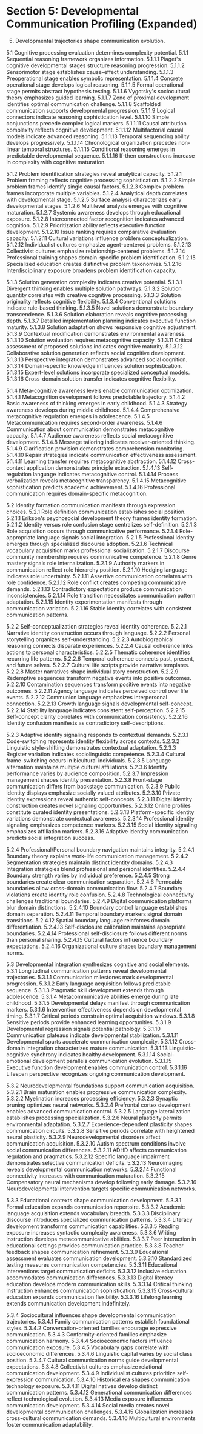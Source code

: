 # Section 5: Developmental Communication Profiling (Expanded)

5. Developmental trajectories shape communication evolution.

5.1 Cognitive processing evaluation determines complexity potential.
5.1.1 Sequential reasoning framework organizes information.
5.1.1.1 Piaget's cognitive developmental stages structure reasoning progression.
5.1.1.2 Sensorimotor stage establishes cause-effect understanding.
5.1.1.3 Preoperational stage enables symbolic representation.
5.1.1.4 Concrete operational stage develops logical reasoning.
5.1.1.5 Formal operational stage permits abstract hypothesis testing.
5.1.1.6 Vygotsky's sociocultural theory emphasizes guided learning.
5.1.1.7 Zone of proximal development identifies optimal communication challenge.
5.1.1.8 Scaffolded communication supports developmental progression.
5.1.1.9 Logical connectors indicate reasoning sophistication level.
5.1.1.10 Simple conjunctions precede complex logical markers.
5.1.1.11 Causal attribution complexity reflects cognitive development.
5.1.1.12 Multifactorial causal models indicate advanced reasoning.
5.1.1.13 Temporal sequencing ability develops progressively.
5.1.1.14 Chronological organization precedes non-linear temporal structures.
5.1.1.15 Conditional reasoning emerges in predictable developmental sequence.
5.1.1.16 If-then constructions increase in complexity with cognitive maturation.

5.1.2 Problem identification strategies reveal analytical capacity.
5.1.2.1 Problem framing reflects cognitive processing sophistication.
5.1.2.2 Simple problem frames identify single causal factors.
5.1.2.3 Complex problem frames incorporate multiple variables.
5.1.2.4 Analytical depth correlates with developmental stage.
5.1.2.5 Surface analysis characterizes early developmental stages.
5.1.2.6 Multilevel analysis emerges with cognitive maturation.
5.1.2.7 Systemic awareness develops through educational exposure.
5.1.2.8 Interconnected factor recognition indicates advanced cognition.
5.1.2.9 Prioritization ability reflects executive function development.
5.1.2.10 Issue ranking requires comparative evaluation capacity.
5.1.2.11 Cultural variations influence problem conceptualization.
5.1.2.12 Individualist cultures emphasize agent-centered problems.
5.1.2.13 Collectivist cultures emphasize relationship-centered problems.
5.1.2.14 Professional training shapes domain-specific problem identification.
5.1.2.15 Specialized education creates distinctive problem taxonomies.
5.1.2.16 Interdisciplinary exposure broadens problem identification capacity.

5.1.3 Solution generation complexity indicates creative potential.
5.1.3.1 Divergent thinking enables multiple solution pathways.
5.1.3.2 Solution quantity correlates with creative cognitive processing.
5.1.3.3 Solution originality reflects cognitive flexibility.
5.1.3.4 Conventional solutions indicate rule-based thinking.
5.1.3.5 Novel solutions demonstrate boundary transcendence.
5.1.3.6 Solution elaboration reveals cognitive processing depth.
5.1.3.7 Detailed implementation planning indicates executive function maturity.
5.1.3.8 Solution adaptation shows responsive cognitive adjustment.
5.1.3.9 Contextual modification demonstrates environmental awareness.
5.1.3.10 Solution evaluation requires metacognitive capacity.
5.1.3.11 Critical assessment of proposed solutions indicates cognitive maturity.
5.1.3.12 Collaborative solution generation reflects social cognitive development.
5.1.3.13 Perspective integration demonstrates advanced social cognition.
5.1.3.14 Domain-specific knowledge influences solution sophistication.
5.1.3.15 Expert-level solutions incorporate specialized conceptual models.
5.1.3.16 Cross-domain solution transfer indicates cognitive flexibility.

5.1.4 Meta-cognitive awareness levels enable communication optimization.
5.1.4.1 Metacognition development follows predictable trajectory.
5.1.4.2 Basic awareness of thinking emerges in early childhood.
5.1.4.3 Strategy awareness develops during middle childhood.
5.1.4.4 Comprehensive metacognitive regulation emerges in adolescence.
5.1.4.5 Metacommunication requires second-order awareness.
5.1.4.6 Communication about communication demonstrates metacognitive capacity.
5.1.4.7 Audience awareness reflects social metacognitive development.
5.1.4.8 Message tailoring indicates receiver-oriented thinking.
5.1.4.9 Clarification provision demonstrates comprehension monitoring.
5.1.4.10 Repair strategies indicate communication effectiveness assessment.
5.1.4.11 Learning transfer requires metacognitive abstraction.
5.1.4.12 Cross-context application demonstrates principle extraction.
5.1.4.13 Self-regulation language indicates metacognitive control.
5.1.4.14 Process verbalization reveals metacognitive transparency.
5.1.4.15 Metacognitive sophistication predicts academic achievement.
5.1.4.16 Professional communication requires domain-specific metacognition.

5.2 Identity formation communication manifests through expression choices.
5.2.1 Role definition communication establishes social position.
5.2.1.1 Erikson's psychosocial development theory frames identity formation.
5.2.1.2 Identity versus role confusion stage centralizes self-definition.
5.2.1.3 Role acquisition occurs through communicative performance.
5.2.1.4 Role-appropriate language signals social integration.
5.2.1.5 Professional identity emerges through specialized discourse adoption.
5.2.1.6 Technical vocabulary acquisition marks professional socialization.
5.2.1.7 Discourse community membership requires communicative competence.
5.2.1.8 Genre mastery signals role internalization.
5.2.1.9 Authority markers in communication reflect role hierarchy position.
5.2.1.10 Hedging language indicates role uncertainty.
5.2.1.11 Assertive communication correlates with role confidence.
5.2.1.12 Role conflict creates competing communicative demands.
5.2.1.13 Contradictory expectations produce communication inconsistencies.
5.2.1.14 Role transition necessitates communication pattern adaptation.
5.2.1.15 Identity experimentation manifests through communication variation.
5.2.1.16 Stable identity correlates with consistent communication patterns.

5.2.2 Self-conceptualization strategies reveal identity coherence.
5.2.2.1 Narrative identity construction occurs through language.
5.2.2.2 Personal storytelling organizes self-understanding.
5.2.2.3 Autobiographical reasoning connects disparate experiences.
5.2.2.4 Causal coherence links actions to personal characteristics.
5.2.2.5 Thematic coherence identifies recurring life patterns.
5.2.2.6 Temporal coherence connects past, present, and future selves.
5.2.2.7 Cultural life scripts provide narrative templates.
5.2.2.8 Master narratives shape individual story construction.
5.2.2.9 Redemptive sequences transform negative events into positive outcomes.
5.2.2.10 Contamination sequences transform positive events into negative outcomes.
5.2.2.11 Agency language indicates perceived control over life events.
5.2.2.12 Communion language emphasizes interpersonal connection.
5.2.2.13 Growth language signals developmental self-concept.
5.2.2.14 Stability language indicates consistent self-perception.
5.2.2.15 Self-concept clarity correlates with communication consistency.
5.2.2.16 Identity confusion manifests as contradictory self-descriptions.

5.2.3 Adaptive identity signaling responds to contextual demands.
5.2.3.1 Code-switching represents identity flexibility across contexts.
5.2.3.2 Linguistic style-shifting demonstrates contextual adaptation.
5.2.3.3 Register variation indicates sociolinguistic competence.
5.2.3.4 Cultural frame-switching occurs in bicultural individuals.
5.2.3.5 Language alternation maintains multiple cultural affiliations.
5.2.3.6 Identity performance varies by audience composition.
5.2.3.7 Impression management shapes identity presentation.
5.2.3.8 Front-stage communication differs from backstage communication.
5.2.3.9 Public identity displays emphasize socially valued attributes.
5.2.3.10 Private identity expressions reveal authentic self-concepts.
5.2.3.11 Digital identity construction creates novel signaling opportunities.
5.2.3.12 Online profiles constitute curated identity presentations.
5.2.3.13 Platform-specific identity variations demonstrate contextual awareness.
5.2.3.14 Professional identity signaling emphasizes competence markers.
5.2.3.15 Social identity signaling emphasizes affiliation markers.
5.2.3.16 Adaptive identity communication predicts social integration success.

5.2.4 Professional/Personal boundary navigation maintains integrity.
5.2.4.1 Boundary theory explains work-life communication management.
5.2.4.2 Segmentation strategies maintain distinct identity domains.
5.2.4.3 Integration strategies blend professional and personal identities.
5.2.4.4 Boundary strength varies by individual preference.
5.2.4.5 Strong boundaries create clear communication separation.
5.2.4.6 Permeable boundaries allow cross-domain communication flow.
5.2.4.7 Boundary violations create identity role confusion.
5.2.4.8 Technological connectivity challenges traditional boundaries.
5.2.4.9 Digital communication platforms blur domain distinctions.
5.2.4.10 Boundary control language establishes domain separation.
5.2.4.11 Temporal boundary markers signal domain transitions.
5.2.4.12 Spatial boundary language reinforces domain differentiation.
5.2.4.13 Self-disclosure calibration maintains appropriate boundaries.
5.2.4.14 Professional self-disclosure follows different norms than personal sharing.
5.2.4.15 Cultural factors influence boundary expectations.
5.2.4.16 Organizational culture shapes boundary management norms.

5.3 Developmental integration synthesizes cognitive and social elements.
5.3.1 Longitudinal communication patterns reveal developmental trajectories.
5.3.1.1 Communication milestones mark developmental progression.
5.3.1.2 Early language acquisition follows predictable sequence.
5.3.1.3 Pragmatic skill development extends through adolescence.
5.3.1.4 Metacommunicative abilities emerge during late childhood.
5.3.1.5 Developmental delays manifest through communication markers.
5.3.1.6 Intervention effectiveness depends on developmental timing.
5.3.1.7 Critical periods constrain optimal acquisition windows.
5.3.1.8 Sensitive periods provide enhanced learning opportunities.
5.3.1.9 Developmental regression signals potential pathology.
5.3.1.10 Communication plateaus indicate developmental stabilization.
5.3.1.11 Developmental spurts accelerate communication complexity.
5.3.1.12 Cross-domain integration characterizes mature communication.
5.3.1.13 Linguistic-cognitive synchrony indicates healthy development.
5.3.1.14 Social-emotional development parallels communication evolution.
5.3.1.15 Executive function development enables communication control.
5.3.1.16 Lifespan perspective recognizes ongoing communication development.

5.3.2 Neurodevelopmental foundations support communication acquisition.
5.3.2.1 Brain maturation enables progressive communication complexity.
5.3.2.2 Myelination increases processing efficiency.
5.3.2.3 Synaptic pruning optimizes neural networks.
5.3.2.4 Prefrontal cortex development enables advanced communication control.
5.3.2.5 Language lateralization establishes processing specialization.
5.3.2.6 Neural plasticity permits environmental adaptation.
5.3.2.7 Experience-dependent plasticity shapes communication circuits.
5.3.2.8 Sensitive periods correlate with heightened neural plasticity.
5.3.2.9 Neurodevelopmental disorders affect communication acquisition.
5.3.2.10 Autism spectrum conditions involve social communication differences.
5.3.2.11 ADHD affects communication regulation and pragmatics.
5.3.2.12 Specific language impairment demonstrates selective communication deficits.
5.3.2.13 Neuroimaging reveals developmental communication networks.
5.3.2.14 Functional connectivity increases with communication maturation.
5.3.2.15 Compensatory neural mechanisms develop following early damage.
5.3.2.16 Neurodevelopmental intervention targets specific communication networks.

5.3.3 Educational contexts shape communication development.
5.3.3.1 Formal education expands communication repertoire.
5.3.3.2 Academic language acquisition extends vocabulary breadth.
5.3.3.3 Disciplinary discourse introduces specialized communication patterns.
5.3.3.4 Literacy development transforms communication capabilities.
5.3.3.5 Reading exposure increases syntactic complexity awareness.
5.3.3.6 Writing instruction develops metacommunicative abilities.
5.3.3.7 Peer interaction in educational settings provides communication practice.
5.3.3.8 Teacher feedback shapes communication refinement.
5.3.3.9 Educational assessment evaluates communication development.
5.3.3.10 Standardized testing measures communication competencies.
5.3.3.11 Educational interventions target communication deficits.
5.3.3.12 Inclusive education accommodates communication differences.
5.3.3.13 Digital literacy education develops modern communication skills.
5.3.3.14 Critical thinking instruction enhances communication sophistication.
5.3.3.15 Cross-cultural education expands communication flexibility.
5.3.3.16 Lifelong learning extends communication development indefinitely.

5.3.4 Sociocultural influences shape developmental communication trajectories.
5.3.4.1 Family communication patterns establish foundational styles.
5.3.4.2 Conversation-oriented families encourage expressive communication.
5.3.4.3 Conformity-oriented families emphasize communication harmony.
5.3.4.4 Socioeconomic factors influence communication exposure.
5.3.4.5 Vocabulary gaps correlate with socioeconomic differences.
5.3.4.6 Linguistic capital varies by social class position.
5.3.4.7 Cultural communication norms guide developmental expectations.
5.3.4.8 Collectivist cultures emphasize relational communication development.
5.3.4.9 Individualist cultures prioritize self-expression communication.
5.3.4.10 Historical era shapes communication technology exposure.
5.3.4.11 Digital natives develop distinct communication patterns.
5.3.4.12 Generational communication differences reflect technological evolution.
5.3.4.13 Media exposure influences communication development.
5.3.4.14 Social media creates novel developmental communication challenges.
5.3.4.15 Globalization increases cross-cultural communication demands.
5.3.4.16 Multicultural environments foster communication adaptability.
